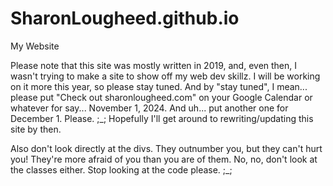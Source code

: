 # SharonLougheed.github.io
My Website

Please note that this site was mostly written in 2019, and, even then, I wasn't trying to make a site to show off my web dev skillz. I will be working on it more this year, so please stay tuned. And by "stay tuned", I mean... please put "Check out sharonlougheed.com" on your Google Calendar or whatever for say... November 1, 2024. And uh... put another one for December 1. Please. ;_; Hopefully I'll get around to rewriting/updating this site by then.

Also don't look directly at the divs. They outnumber you, but they can't hurt you! They're more afraid of you than you are of them. No, no, don't look at the classes either. Stop looking at the code please. ;_;
